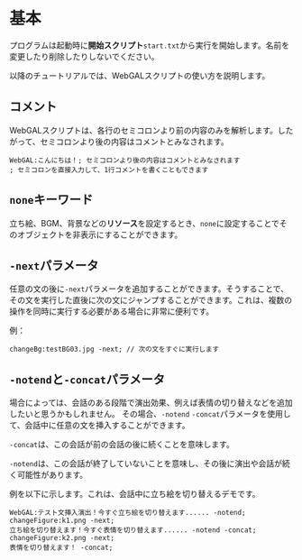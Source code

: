 # 基本

プログラムは起動時に**開始スクリプト**`start.txt`から実行を開始します。名前を変更したり削除したりしないでください。

以降のチュートリアルでは、WebGALスクリプトの使い方を説明します。

## コメント

WebGALスクリプトは、各行のセミコロンより前の内容のみを解析します。したがって、セミコロンより後の内容はコメントとみなされます。

``` ws
WebGAL:こんにちは！; セミコロンより後の内容はコメントとみなされます
; セミコロンを直接入力して、1行コメントを書くこともできます
```

## `none`キーワード

立ち絵、BGM、背景などの**リソース**を設定するとき、`none`に設定することでそのオブジェクトを非表示にすることができます。

## `-next`パラメータ

任意の文の後に`-next`パラメータを追加することができます。そうすることで、その文を実行した直後に次の文にジャンプすることができます。これは、複数の操作を同時に実行する必要がある場合に非常に便利です。

例：

``` ws
changeBg:testBG03.jpg -next; // 次の文をすぐに実行します
```

## `-notend`と`-concat`パラメータ

場合によっては、会話のある段階で演出効果、例えば表情の切り替えなどを追加したいと思うかもしれません。
その場合、`-notend` `-concat`パラメータを使用して、会話中に任意の文を挿入することができます。

`-concat`は、この会話が前の会話の後に続くことを意味します。

`-notend`は、この会話が終了していないことを意味し、その後に演出や会話が続く可能性があります。

例を以下に示します。これは、会話中に立ち絵を切り替えるデモです。

``` ws
WebGAL:テスト文挿入演出！今すぐ立ち絵を切り替えます...... -notend;
changeFigure:k1.png -next;
立ち絵を切り替えます！今すぐ表情を切り替えます...... -notend -concat;
changeFigure:k2.png -next;
表情を切り替えます！ -concat;
```